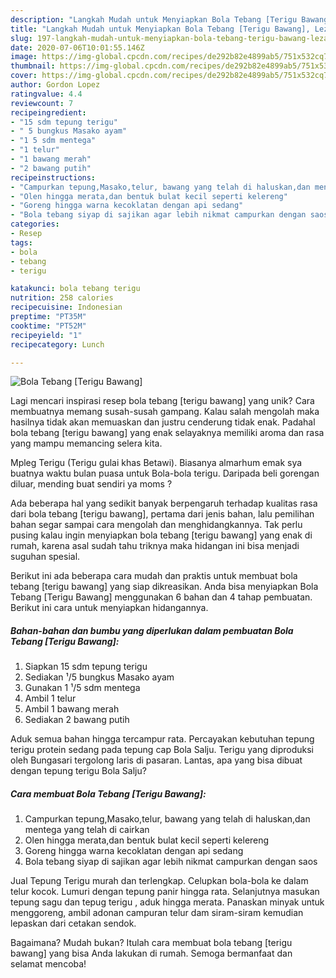 ```yaml
---
description: "Langkah Mudah untuk Menyiapkan Bola Tebang [Terigu Bawang], Lezat"
title: "Langkah Mudah untuk Menyiapkan Bola Tebang [Terigu Bawang], Lezat"
slug: 197-langkah-mudah-untuk-menyiapkan-bola-tebang-terigu-bawang-lezat
date: 2020-07-06T10:01:55.146Z
image: https://img-global.cpcdn.com/recipes/de292b82e4899ab5/751x532cq70/bola-tebang-terigu-bawang-foto-resep-utama.jpg
thumbnail: https://img-global.cpcdn.com/recipes/de292b82e4899ab5/751x532cq70/bola-tebang-terigu-bawang-foto-resep-utama.jpg
cover: https://img-global.cpcdn.com/recipes/de292b82e4899ab5/751x532cq70/bola-tebang-terigu-bawang-foto-resep-utama.jpg
author: Gordon Lopez
ratingvalue: 4.4
reviewcount: 7
recipeingredient:
- "15 sdm tepung terigu"
- " 5 bungkus Masako ayam"
- "1 5 sdm mentega"
- "1 telur"
- "1 bawang merah"
- "2 bawang putih"
recipeinstructions:
- "Campurkan tepung,Masako,telur, bawang yang telah di haluskan,dan mentega yang telah di cairkan"
- "Olen hingga merata,dan bentuk bulat kecil seperti kelereng"
- "Goreng hingga warna kecoklatan dengan api sedang"
- "Bola tebang siyap di sajikan agar lebih nikmat campurkan dengan saos"
categories:
- Resep
tags:
- bola
- tebang
- terigu

katakunci: bola tebang terigu 
nutrition: 258 calories
recipecuisine: Indonesian
preptime: "PT35M"
cooktime: "PT52M"
recipeyield: "1"
recipecategory: Lunch

---
```



![Bola Tebang [Terigu Bawang]](https://img-global.cpcdn.com/recipes/de292b82e4899ab5/751x532cq70/bola-tebang-terigu-bawang-foto-resep-utama.jpg)

Lagi mencari inspirasi resep bola tebang [terigu bawang] yang unik? Cara membuatnya memang susah-susah gampang. Kalau salah mengolah maka hasilnya tidak akan memuaskan dan justru cenderung tidak enak. Padahal bola tebang [terigu bawang] yang enak selayaknya memiliki aroma dan rasa yang mampu memancing selera kita.

Mpleg Terigu (Terigu gulai khas Betawi). Biasanya almarhum emak sya buatnya waktu bulan puasa untuk Bola-bola terigu. Daripada beli gorengan diluar, mending buat sendiri ya moms ?

Ada beberapa hal yang sedikit banyak berpengaruh terhadap kualitas rasa dari bola tebang [terigu bawang], pertama dari jenis bahan, lalu pemilihan bahan segar sampai cara mengolah dan menghidangkannya. Tak perlu pusing kalau ingin menyiapkan bola tebang [terigu bawang] yang enak di rumah, karena asal sudah tahu triknya maka hidangan ini bisa menjadi suguhan spesial.


Berikut ini ada beberapa cara mudah dan praktis untuk membuat bola tebang [terigu bawang] yang siap dikreasikan. Anda bisa menyiapkan Bola Tebang [Terigu Bawang] menggunakan 6 bahan dan 4 tahap pembuatan. Berikut ini cara untuk menyiapkan hidangannya.

<!--inarticleads1-->

##### Bahan-bahan dan bumbu yang diperlukan dalam pembuatan Bola Tebang [Terigu Bawang]:

1. Siapkan 15 sdm tepung terigu
1. Sediakan  ¹/5 bungkus Masako ayam
1. Gunakan 1 ¹/5 sdm mentega
1. Ambil 1 telur
1. Ambil 1 bawang merah
1. Sediakan 2 bawang putih


Aduk semua bahan hingga tercampur rata. Percayakan kebutuhan tepung terigu protein sedang pada tepung cap Bola Salju. Terigu yang diproduksi oleh Bungasari tergolong laris di pasaran. Lantas, apa yang bisa dibuat dengan tepung terigu Bola Salju? 

<!--inarticleads2-->

##### Cara membuat Bola Tebang [Terigu Bawang]:

1. Campurkan tepung,Masako,telur, bawang yang telah di haluskan,dan mentega yang telah di cairkan
1. Olen hingga merata,dan bentuk bulat kecil seperti kelereng
1. Goreng hingga warna kecoklatan dengan api sedang
1. Bola tebang siyap di sajikan agar lebih nikmat campurkan dengan saos


Jual Tepung Terigu murah dan terlengkap. Celupkan bola-bola ke dalam telur kocok. Lumuri dengan tepung panir hingga rata. Selanjutnya masukan tepung sagu dan tepug terigu , aduk hingga merata. Panaskan minyak untuk menggoreng, ambil adonan campuran telur dam siram-siram kemudian lepaskan dari cetakan sendok. 

Bagaimana? Mudah bukan? Itulah cara membuat bola tebang [terigu bawang] yang bisa Anda lakukan di rumah. Semoga bermanfaat dan selamat mencoba!
